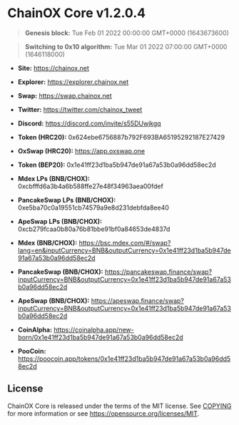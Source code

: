 ChainOX Core v1.2.0.4
===============================

> **Genesis block:**
> Tue Feb 01 2022 00:00:00 GMT+0000 (1643673600)

> **Switching to 0x10 algorithm:**
> Tue Mar 01 2022 07:00:00 GMT+0000 (1646118000)

- **Site:** https://chainox.net
- **Explorer:** https://explorer.chainox.net
- **Swap:** https://swap.chainox.net

- **Twitter:** https://twitter.com/chainox_tweet
- **Discord:** https://discord.com/invite/s55DUwjkgq

- **Token (HRC20):** 0x624ebe6756887b792F693BA65195292187E27429
- **OxSwap (HRC20):** https://app.oxswap.one

- **Token (BEP20):** 0x1e41ff23d1ba5b947de91a67a53b0a96dd58ec2d
- **Mdex LPs (BNB/CHOX):** 0xcbfffd6a3b4a6b588ffe27e48f34963aea00fdef
- **PancakeSwap LPs (BNB/CHOX):** 0xe5ba70c0a19551cb74579a9e8d231debfda8ee40
- **ApeSwap LPs (BNB/CHOX):** 0xcb279fcaa0b80a76b81bbe91bf0a84653de4837d
- **Mdex (BNB/CHOX):** https://bsc.mdex.com/#/swap?lang=en&inputCurrency=BNB&outputCurrency=0x1e41ff23d1ba5b947de91a67a53b0a96dd58ec2d
- **PancakeSwap (BNB/CHOX):** https://pancakeswap.finance/swap?inputCurrency=BNB&outputCurrency=0x1e41ff23d1ba5b947de91a67a53b0a96dd58ec2d
- **ApeSwap (BNB/CHOX):** https://apeswap.finance/swap?inputCurrency=BNB&outputCurrency=0x1e41ff23d1ba5b947de91a67a53b0a96dd58ec2d
- **CoinAlpha:** https://coinalpha.app/new-born/0x1e41ff23d1ba5b947de91a67a53b0a96dd58ec2d
- **PooCoin:** https://poocoin.app/tokens/0x1e41ff23d1ba5b947de91a67a53b0a96dd58ec2d

License
-------

ChainOX Core is released under the terms of the MIT license. See [COPYING](COPYING) for more
information or see https://opensource.org/licenses/MIT.
